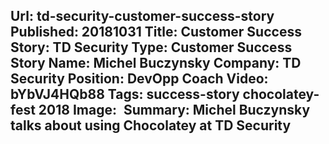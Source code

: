 Url: td-security-customer-success-story
Published: 20181031
Title: Customer Success Story: TD Security
Type: Customer Success Story
Name: Michel Buczynsky
Company: TD Security
Position: DevOpp Coach
Video: bYbVJ4HQb88
Tags: success-story chocolatey-fest 2018
Image: <img class="lazy" src="data:image/gif;base64,R0lGODlhAQABAIAAAAAAAP///yH5BAEAAAAALAAAAAABAAEAAAIBRAA7" data-src="/content/images/videos/TDSecurity_Michel-Buczynsky.jpg" alt="Michel Buczynsky at TD Security" title="Michel Buczynsky at TD Security" />
Summary: Michel Buczynsky talks about using Chocolatey at TD Security
---
